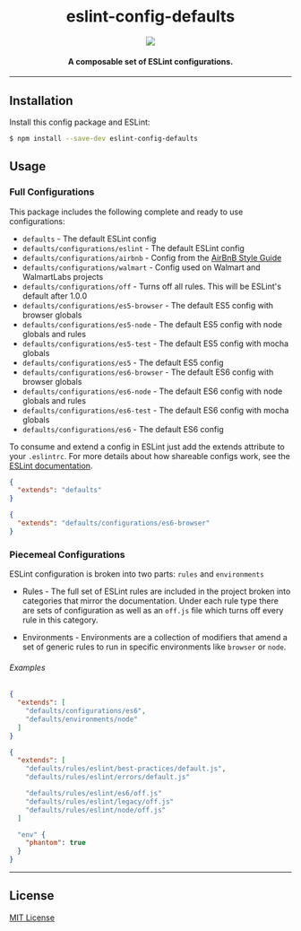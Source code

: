 <h1 align="center">eslint-config-defaults</h1>

<p align="center">
  <a href="https://nodei.co/npm/eslint-config-defaults/">
    <img src="https://nodei.co/npm/eslint-config-defaults.png?compact=true">
  </a>
</p>

<h4 align="center">
  A composable set of ESLint configurations.
</h4>

***

## Installation

Install this config package and ESLint:

```bash
$ npm install --save-dev eslint-config-defaults
```

## Usage

### Full Configurations

This package includes the following complete and ready to use configurations:

- `defaults` - The default ESLint config
- `defaults/configurations/eslint` - The default ESLint config
- `defaults/configurations/airbnb` - Config from the [AirBnB Style Guide](https://github.com/airbnb/javascript)
- `defaults/configurations/walmart` - Config used on Walmart and WalmartLabs projects
- `defaults/configurations/off` - Turns off all rules. This will be ESLint's default after 1.0.0
- `defaults/configurations/es5-browser` - The default ES5 config with browser globals
- `defaults/configurations/es5-node` - The default ES5 config with node globals and rules
- `defaults/configurations/es5-test` - The default ES5 config with mocha globals
- `defaults/configurations/es5` - The default ES5 config
- `defaults/configurations/es6-browser` - The default ES6 config with browser globals
- `defaults/configurations/es6-node` - The default ES6 config with node globals and rules
- `defaults/configurations/es6-test` - The default ES6 config with mocha globals
- `defaults/configurations/es6` - The default ES6 config

To consume and extend a config in ESLint just add the extends attribute to your `.eslintrc`. For
more details about how shareable configs work, see the
[ESLint documentation](http://eslint.org/docs/developer-guide/shareable-configs).

```json
{
  "extends": "defaults"
}
```

```json
{
  "extends": "defaults/configurations/es6-browser"
}
```

### Piecemeal Configurations

ESLint configuration is broken into two parts: `rules` and `environments`

* Rules - The full set of ESLint rules are included in the project broken into categories that
mirror the documentation. Under each rule type there are sets of configuration as well as an
`off.js` file which turns off every rule in this category.

* Environments - Environments are a collection of modifiers that amend a set of generic rules to run
in specific environments like `browser` or `node`.

###### Examples

```json
{
  "extends": [
    "defaults/configurations/es6",
    "defaults/environments/node"
  ]
}
```

```json
{
  "extends": [
    "defaults/rules/eslint/best-practices/default.js",
    "defaults/rules/eslint/errors/default.js"

    "defaults/rules/eslint/es6/off.js"
    "defaults/rules/eslint/legacy/off.js"
    "defaults/rules/eslint/node/off.js"
  ]

  "env" {
    "phantom": true
  }
}
```

***

## License

[MIT License](http://opensource.org/licenses/MIT)

